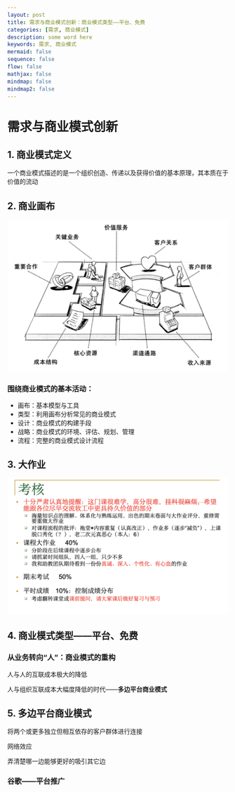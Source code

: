 ```yaml
---
layout: post
title: 需求与商业模式创新：商业模式类型——平台、免费
categories: [需求, 商业模式]
description: some word here
keywords: 需求, 商业模式
mermaid: false
sequence: false
flow: false
mathjax: false
mindmap: false
mindmap2: false
---
```


# 需求与商业模式创新

## 1. 商业模式定义

一个商业模式描述的是一个组织创造、传递以及获得价值的基本原理，其本质在于价值的流动

## 2. 商业画布

![test202309121025489.png](https://github.com/ShadowOnYOU/images/blob/main/test202309121025489.png?raw=true)

### 围绕商业模式的基本活动：

- 画布：基本模型与工具
- 类型：利用画布分析常见的商业模式
- 设计：商业模式的构建手段
- 战略：商业模式的环境、评估、规划、管理
- 流程：完整的商业模式设计流程

## 3. 大作业

![截屏2023-09-12 10.44.20](https://github.com/ShadowOnYOU/images/blob/main/test202309121044374.png?raw=true)

## 4. 商业模式类型——平台、免费

### 从业务转向“人”：商业模式的重构

人与人的互联成本极大的降低

人与组织互联成本大幅度降低的时代——**多边平台商业模式**

## 5. 多边平台商业模式

将两个或更多独立但相互依存的客户群体进行连接

网络效应

弄清楚哪一边能够更好的吸引其它边

### 谷歌——平台推广

